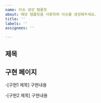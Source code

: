 ```yaml
---
name: 이슈 생성 템플릿
about: 해당 템플릿을 사용하여 이슈를 생성해주세요.
title: ''
labels: ''
assignees: ''

---
```


## 제목
## 구현 페이지
-[구현1 제목]
구현내용

-[구현2 제목]
구현내용
